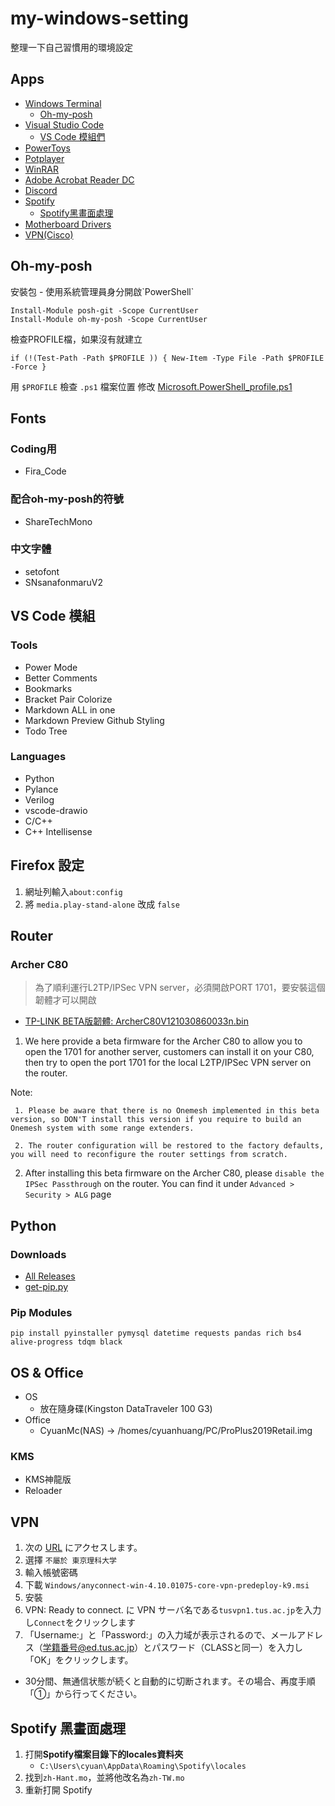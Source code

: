 # my-windows-setting
整理一下自己習慣用的環境設定

## Apps

 - [Windows Terminal](https://www.microsoft.com/zh-tw/p/windows-terminal/9n0dx20hk701)
     - [Oh-my-posh](#ohmyposh)
 - [Visual Studio Code](https://code.visualstudio.com/)
     - [VS Code 模組們](#vsModules)
 - [PowerToys](https://docs.microsoft.com/zh-tw/windows/powertoys/install)
 - [Potplayer](https://potplayer.daum.net/)
 - [WinRAR](https://rar.tw/)
 - [Adobe Acrobat Reader DC](https://get.adobe.com/tw/reader/)
 - [Discord](https://discord.com/download)
 - [Spotify](https://www.spotify.com/tw/download/windows/)
    - [Spotify黑畫面處理](#solveSpotify)
 - [Motherboard Drivers](https://tw.msi.com/Motherboard/support/H97-GAMING-3)
 - [VPN(Cisco)](#vpn)

<h2 id="ohmyposh">Oh-my-posh</h2>
安裝包
 - 使用系統管理員身分開啟`PowerShell`

`Install-Module posh-git -Scope CurrentUser`<br>
`Install-Module oh-my-posh -Scope CurrentUser`

檢查PROFILE檔，如果沒有就建立

`if (!(Test-Path -Path $PROFILE )) { New-Item -Type File -Path $PROFILE -Force }`

用 `$PROFILE` 檢查 `.ps1` 檔案位置
修改 [Microsoft.PowerShell_profile.ps1](https://github.com/dec880126/my-windows-setting/blob/main/Microsoft.PowerShell_profile.ps1)

## Fonts

### Coding用
 - Fira_Code

### 配合oh-my-posh的符號
 - ShareTechMono

### 中文字體
 - setofont
 - SNsanafonmaruV2

<h2 id="vsModules">VS Code 模組</h2>

### Tools

 - Power Mode
 - Better Comments
 - Bookmarks
 - Bracket Pair Colorize
 - Markdown ALL in one
 - Markdown Preview Github Styling
 - Todo Tree

### Languages

 - Python
 - Pylance
 - Verilog
 - vscode-drawio
 - C/C++
 - C++ Intellisense

## Firefox 設定

1. 網址列輸入`about:config`
2. 將 `media.play-stand-alone` 改成 `false`

## Router

### Archer C80

 > 為了順利運行L2TP/IPSec VPN server，必須開啟PORT 1701，要安裝這個韌體才可以開啟
 - [TP-LINK BETA版韌體: ArcherC80V121030860033n.bin](https://github.com/dec880126/my-windows-setting/blob/main/Archer_C80/ArcherC80V121030860033n.bin)

1. We here provide a beta firmware for the Archer C80 to allow you to open the 1701 for another server, customers can install it on your C80, then try to open the port 1701 for the local L2TP/IPSec VPN server on the router.

Note:

     1. Please be aware that there is no Onemesh implemented in this beta version, so DON'T install this version if you require to build an Onemesh system with some range extenders.

     2. The router configuration will be restored to the factory defaults, you will need to reconfigure the router settings from scratch.

2. After installing this beta firmware on the Archer C80, please `disable the IPSec Passthrough` on the router. You can find it under `Advanced > Security > ALG` page
## Python

### Downloads
 - [All Releases](https://www.python.org/downloads/)
 - [get-pip.py](https://bootstrap.pypa.io/get-pip.py)

### Pip Modules
`pip install pyinstaller pymysql datetime requests pandas rich bs4 alive-progress tdqm black`

## OS & Office

 - OS
   - 放在隨身碟(Kingston DataTraveler 100 G3)
 - Office 
   - CyuanMc(NAS) -> /homes/cyuanhuang/PC/ProPlus2019Retail.img

### KMS
- KMS神龍版
- Reloader

<h2 id="vpn">VPN</h2>

1. 次の [URL](https://tus.account.box.com/login?redirect_url=https%3A%2F%2Ftus.app.box.com%2Fs%2F4577m4mvi5pllvr7uqsvdjjsggvcqa0a) にアクセスします。
2. 選擇 `不屬於 東京理科大学`
3. 輸入帳號密碼
4. 下載 `Windows/anyconnect-win-4.10.01075-core-vpn-predeploy-k9.msi`
5. 安裝
6. VPN: Ready to connect. に VPN サーバ名である`tusvpn1.tus.ac.jp`を入力し`Connect`をクリックします
7. 「Username:」と「Password:」の入力域が表示されるので、メールアドレス（学籍番号@ed.tus.ac.jp）とパスワード（CLASSと同一）を入力し「OK」をクリックします。
 - 30分間、無通信状態が続くと自動的に切断されます。その場合、再度手順「①」から行ってください。

<h2 id="solveSpotify">Spotify 黑畫面處理</h2>

1. 打開**Spotify檔案目錄下的locales資料夾**
    - `C:\Users\cyuan\AppData\Roaming\Spotify\locales`
2. 找到`zh-Hant.mo`，並將他改名為`zh-TW.mo`
3. 重新打開 Spotify
